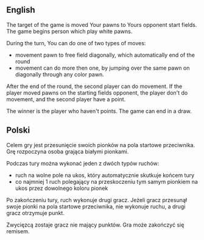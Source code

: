 ## English
The target of the game is moved Your pawns to Yours opponent start fields. The game begins person  which play white pawns.

During the turn, You can do one of two types of moves:
- movement pawn to free field diagonally, which automatically end of the round
- movement can do more then one, by jumping over the same pawn on  diagonally through any color pawn.

After the end of the round, the second player can do movement. If the player moved pawns on the starting fields opponent, the player don't do movement, and the second player have a point.

The winner is the player who haven't points. The game can end in a draw.


## Polski
Celem gry jest przesunięcie swoich pionków na pola startowe przeciwnika. Grę rozpoczyna osoba grająca białymi pionkami.

Podczas tury można wykonać jeden z dwóch typów ruchów:
- ruch na wolne pole na ukos, który automatycznie skutkuje końcem tury
- co najmniej 1 ruch polegający na przeskoczeniu tym samym pionkiem na ukos przez dowolnego koloru pionek

Po zakończeniu tury, ruch wykonuje drugi gracz. Jeżeli gracz przesunął swoje pionki na pola startowe przeciwnika, nie wykonuje ruchu, a drugi gracz otrzymuje punkt.

Zwycięzcą zostaje gracz nie mający punktów. Gra może zakończyć się remisem.
